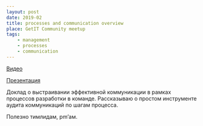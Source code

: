 ```yaml
---
layout: post
date: 2019-02
title: processes and communication overview
place: GetIT Community meetup
tags:
    - management
    - processes
    - communication
---
```


[Видео](https://www.youtube.com/watch?v=WLfkBJYqA-c)

[Презентация](//sharovatov.github.io/files/keynote_itrec_process.pdf)

Доклад о выстраивании эффективной коммуникации в рамках процессов разработки в команде. Рассказываю о простом инструменте аудита коммуникаций по шагам процесса.

Полезно тимлидам, pm’ам.
